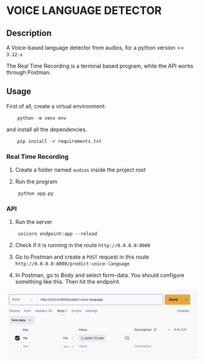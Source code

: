 # VOICE LANGUAGE DETECTOR

## Description
A Voice-based language detector from audios, for a python version >= `3.12.x`

The Real Time Recording is a terminal based program, while the API works through Postman.


## Usage

First of all,  create a virtual environment: 

        python -m venv env


and install all the dependencies.

        pip install -r requirements.txt

### Real Time Recording

1. Create a folder named `audios` inside the project root

2. Run the program

        python app.py

### API

1. Run the server

        uvicorn endpoint:app --reload

2. Check if it is running in the route `http://0.0.0.0:8000`


3. Go to Postman and create a `POST` request in this route `http://0.0.0.0:8000/predict-voice-language`


4. In Postman, go to Body and select form-data. You should configure something like this. Then hit the endpoint.

![alt text](imgs/image.png)
